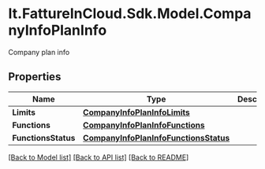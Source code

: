# It.FattureInCloud.Sdk.Model.CompanyInfoPlanInfo
Company plan info

## Properties

Name | Type | Description | Notes
------------ | ------------- | ------------- | -------------
**Limits** | [**CompanyInfoPlanInfoLimits**](CompanyInfoPlanInfoLimits.md) |  | [optional] 
**Functions** | [**CompanyInfoPlanInfoFunctions**](CompanyInfoPlanInfoFunctions.md) |  | [optional] 
**FunctionsStatus** | [**CompanyInfoPlanInfoFunctionsStatus**](CompanyInfoPlanInfoFunctionsStatus.md) |  | [optional] 

[[Back to Model list]](../README.md#documentation-for-models) [[Back to API list]](../README.md#documentation-for-api-endpoints) [[Back to README]](../README.md)

